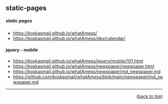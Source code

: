 <a name="topage"></a>

## static-pages


##### static pages

*  https://koskasmail.github.io/whatAmess/
*  https://koskasmail.github.io/whatAmess/dev/calendar/


#### jquery - mobile

* https://koskasmail.github.io/whatAmess/jquery/mobile/101.html
* https://koskasmail.github.io/whatAmess/newspaper/newspaper.html
* https://koskasmail.github.io/whatAmess/newspaper/md_newspaper.md
* https://github.com/koskasmail/whatAmess/blob/main/newspaper/md_newspaper.md
  
 
-----

<p align="right">(<a href="#topage">back to top</a>)</p>
<br/>
<br/>

